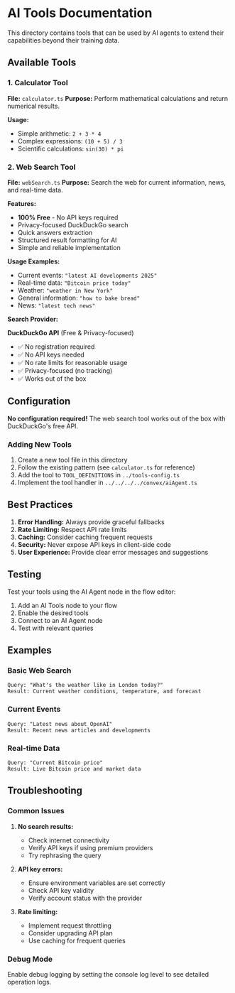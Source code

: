 # AI Tools Documentation

This directory contains tools that can be used by AI agents to extend their capabilities beyond their training data.

## Available Tools

### 1. Calculator Tool
**File:** `calculator.ts`
**Purpose:** Perform mathematical calculations and return numerical results.

**Usage:**
- Simple arithmetic: `2 + 3 * 4`
- Complex expressions: `(10 + 5) / 3`
- Scientific calculations: `sin(30) * pi`

### 2. Web Search Tool
**File:** `webSearch.ts`
**Purpose:** Search the web for current information, news, and real-time data.

**Features:**
- **100% Free** - No API keys required
- Privacy-focused DuckDuckGo search
- Quick answers extraction
- Structured result formatting for AI
- Simple and reliable implementation

**Usage Examples:**
- Current events: `"latest AI developments 2025"`
- Real-time data: `"Bitcoin price today"`
- Weather: `"weather in New York"`
- General information: `"how to bake bread"`
- News: `"latest tech news"`

**Search Provider:**

**DuckDuckGo API** (Free & Privacy-focused)
- ✅ No registration required
- ✅ No API keys needed
- ✅ No rate limits for reasonable usage
- ✅ Privacy-focused (no tracking)
- ✅ Works out of the box

## Configuration

**No configuration required!** The web search tool works out of the box with DuckDuckGo's free API.

### Adding New Tools

1. Create a new tool file in this directory
2. Follow the existing pattern (see `calculator.ts` for reference)
3. Add the tool to `TOOL_DEFINITIONS` in `../tools-config.ts`
4. Implement the tool handler in `../../../../convex/aiAgent.ts`

## Best Practices

1. **Error Handling:** Always provide graceful fallbacks
2. **Rate Limiting:** Respect API rate limits
3. **Caching:** Consider caching frequent requests
4. **Security:** Never expose API keys in client-side code
5. **User Experience:** Provide clear error messages and suggestions

## Testing

Test your tools using the AI Agent node in the flow editor:

1. Add an AI Tools node to your flow
2. Enable the desired tools
3. Connect to an AI Agent node
4. Test with relevant queries

## Examples

### Basic Web Search
```
Query: "What's the weather like in London today?"
Result: Current weather conditions, temperature, and forecast
```

### Current Events
```
Query: "Latest news about OpenAI"
Result: Recent news articles and developments
```

### Real-time Data
```
Query: "Current Bitcoin price"
Result: Live Bitcoin price and market data
```

## Troubleshooting

### Common Issues

1. **No search results:**
   - Check internet connectivity
   - Verify API keys if using premium providers
   - Try rephrasing the query

2. **API key errors:**
   - Ensure environment variables are set correctly
   - Check API key validity
   - Verify account status with the provider

3. **Rate limiting:**
   - Implement request throttling
   - Consider upgrading API plan
   - Use caching for frequent queries

### Debug Mode

Enable debug logging by setting the console log level to see detailed operation logs.
